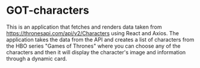 # GOT-characters
This is an application that fetches and renders data taken from https://thronesapi.com/api/v2/Characters using React and Axios. The application takes the data from the API and creates a list of characters from the HBO series "Games of Thrones" where you can choose any of the characters and then it will display the character's image and information through a dynamic card.
